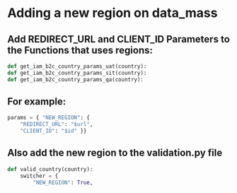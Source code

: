 # Adding a new region on data_mass

## Add REDIRECT_URL and CLIENT_ID Parameters to the Functions that uses regions:
``` python
def get_iam_b2c_country_params_uat(country):     
def get_iam_b2c_country_params_sit(country):
def get_iam_b2c_country_params_qa(country):
```
## For example:
```python
params = { "NEW_REGION": {  
    "REDIRECT_URL": "$url",
    "CLIENT_ID": "$id" }}
```
## Also add the new region to the validation.py file
``` python
def valid_country(country):
    switcher = {
        "NEW_REGION": True,
```